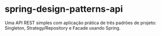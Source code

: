 # spring-design-patterns-api
Uma API REST simples com aplicação prática de três padrões de projeto: Singleton, Strategy/Repository e Facade usando Spring.

